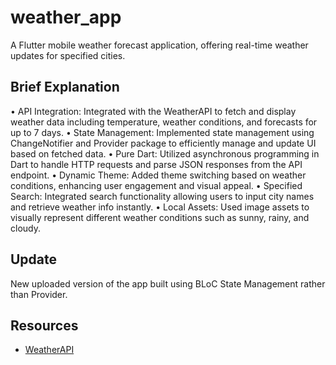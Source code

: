 # weather_app

A Flutter mobile weather forecast application, offering real-time weather updates for specified cities.

## Brief Explanation

•	API Integration: Integrated with the WeatherAPI to fetch and display weather data including temperature, weather conditions, and forecasts for up to 7 days.
•	State Management: Implemented state management using ChangeNotifier and Provider package to efficiently manage and update UI based on fetched data.
•	Pure Dart: Utilized asynchronous programming in Dart to handle HTTP requests and parse JSON responses from the API endpoint.
•	Dynamic Theme: Added theme switching based on weather conditions, enhancing user engagement and visual appeal.
•	Specified Search: Integrated search functionality allowing users to input city names and retrieve weather info instantly.
•	Local Assets: Used image assets to visually represent different weather conditions such as sunny, rainy, and cloudy.

## Update
New uploaded version of the app built using BLoC State Management rather than Provider.

## Resources

- [WeatherAPI](https://)
